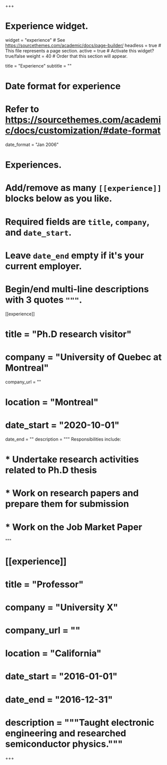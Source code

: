 +++
# Experience widget.
widget = "experience"  # See https://sourcethemes.com/academic/docs/page-builder/
headless = true  # This file represents a page section.
active = true  # Activate this widget? true/false
weight = 40  # Order that this section will appear.

title = "Experience"
subtitle = ""

# Date format for experience
#   Refer to https://sourcethemes.com/academic/docs/customization/#date-format
date_format = "Jan 2006"

# Experiences.
#   Add/remove as many `[[experience]]` blocks below as you like.
#   Required fields are `title`, `company`, and `date_start`.
#   Leave `date_end` empty if it's your current employer.
#   Begin/end multi-line descriptions with 3 quotes `"""`.
[[experience]]
  # title = "Ph.D research visitor"
  # company = "University of Quebec at Montreal"
  company_url = ""
  # location = "Montreal"
  # date_start = "2020-10-01"
  date_end = ""
  description = """
  Responsibilities include:
  
  # * Undertake research activities related to Ph.D thesis
  # * Work on research papers and prepare them for submission
  # * Work on the Job Market Paper
  """

# [[experience]]
 #  title = "Professor"
 #  company = "University X"
  # company_url = ""
  # location = "California"
  # date_start = "2016-01-01"
  # date_end = "2016-12-31"
  # description = """Taught electronic engineering and researched semiconductor physics."""

+++
